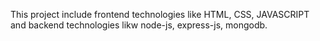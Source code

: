 This project include frontend technologies like HTML, CSS, JAVASCRIPT and backend technologies likw node-js, express-js, mongodb.
